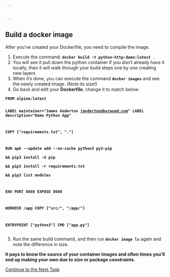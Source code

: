 ```yaml
---


---
```


<h2 id="build-a-docker-image">Build a docker image</h2>
<p>After you’ve created your Dockerfile, you need to compile the image.</p>
<ol>
<li>Execute the command: <strong><code>docker build -t python-http-demo:latest .</code></strong></li>
<li>You will see it pull down the python container if you don’t already have it locally, then it will walk through your build steps one by one creating new layers</li>
<li>When it’s done, you can execute the command <strong><code>docker images</code></strong> and see the newly created image. (Note its size!)</li>
<li>Go back and edit your <strong>Dockerfile</strong>, change it to match below:</li>
</ol>
<strong><pre><code>FROM alpine:latest

LABEL maintainer="James Anderton <janderton@burwood.com>"
LABEL description="Demo Python App"

COPY ["requirements.txt", "."]

RUN apk --update add --no-cache python3 py3-pip \
&& pip3 install -U pip \
&& pip3 install -r requirements.txt \
&& pip3 list modules

ENV PORT 8080
EXPOSE 8080

WORKDIR /app
COPY ["src/", "/app/"]

ENTRYPOINT ["python3"]
CMD ["app.py"]</code></pre></strong>
<ol start="5">
<li>Run the same build command,  and then run <strong><code>docker image ls</code></strong> again and note the difference in size.</li>
</ol>
<p><strong>It pays to know the source of your container images and often times you’ll end up making your own due to size or package constraints.</strong></p>
<p><a href="https://github.com/Burwood/containers101/blob/master/containers_lab/task_6.md">Continue to the Next Task</a></p>

